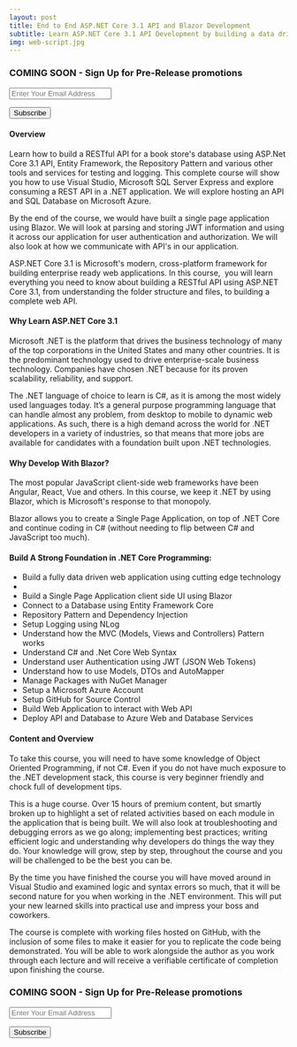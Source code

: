 ```yaml
---
layout: post
title: End to End ASP.NET Core 3.1 API and Blazor Development
subtitle: Learn ASP.NET Core 3.1 API Development by building a data driven API and then a Blazor Web App to as a client app.
img: web-script.jpg
---
```

<div class="text-center jumbotron">
    <h3>COMING SOON - Sign Up for Pre-Release promotions</h3>
    <div class="container">
	<div class="row">	      
          <div class="col-md-12">
            <form action="https://tinyletter.com/trevoirwilliams" method="post" target="popupwindow" onsubmit="window.open('https://tinyletter.com/trevoirwilliams', 'popupwindow', 'scrollbars=yes,width=800,height=600');return true"><p><label for="tlemail">
            </label></p><p><input placeholder="Enter Your Email Address" class="form-control" type="text" name="email" id="tlemail" /></p><input type="hidden" value="1" name="embed"/><input class="btn std-btn btn-filled btn-block" type="submit" value="Subscribe" /></form>
          </div>
        </div>
	</div>
    <!-- <a href="http://bit.ly/30oniUV" target="_blank" class="btn std-btn btn-xlg btn-common btn-block">Udemy - Discount Coupon</a>
    <a href="https://skl.sh/2TjAJ7f" target="_blank" class="btn std-btn btn-xlg btn-common btn-block">Skillshare - 2 Months Free Premium Membership</a> -->
</div>

#### Overview
Learn how to build a RESTful API for a book store's database using ASP.Net Core 3.1 API, Entity Framework, the Repository Pattern and various other tools and services for testing and logging. This complete course will show you how to use Visual Studio, Microsoft SQL Server Express and explore consuming a REST API in a .NET application. We will explore hosting an API and SQL Database on Microsoft Azure. 

By the end of the course, we would have built a single page application using Blazor. We will look at parsing and storing JWT information and using it across our application for user authentication and authorization. We will also look at how we communicate with API's in our application. 

ASP.NET Core 3.1 is Microsoft's modern, cross-platform framework for building enterprise ready web applications. In this course,  you will learn everything you need to know about building a RESTful API using ASP.NET Core 3.1, from understanding the folder structure and files, to building a complete web API. 
 

#### Why Learn ASP.NET Core 3.1
Microsoft .NET is the platform that drives the business technology of many of the top corporations in the United States and many other countries. It is the predominant technology used to drive enterprise-scale business technology. Companies have chosen .NET because for its proven scalability, reliability, and support.

The .NET language of choice to learn is C#, as it is among the most widely used languages today. It’s a general purpose programming language that can handle almost any problem, from desktop to mobile to dynamic web applications. As such, there is a high demand across the world for .NET developers in a variety of industries, so that means that more jobs are available for candidates with a foundation built upon .NET technologies.

#### Why Develop With Blazor?
The most popular JavaScript client-side web frameworks have been Angular, React, Vue and others. In this course, we keep it .NET by using Blazor, which is Microsoft's response to that monopoly.

Blazor allows you to create a Single Page Application, on top of .NET Core and continue coding in C# (without needing to flip between C# and JavaScript too much). 

#### Build A Strong Foundation in .NET Core Programming: 
<ul class="list-style check-list pl-0">
    <li>
    <i class="fa fa-check light-green" aria-hidden="true"></i> Build a fully data driven web application using cutting edge technology  </li>
    <li>
    <li>
    <i class="fa fa-check light-green" aria-hidden="true"></i> Build a Single Page Application client side UI using Blazor </li>
    <li>
    <i class="fa fa-check light-green" aria-hidden="true"></i> Connect to a Database using Entity Framework Core </li>
    <li>
    <i class="fa fa-check light-green" aria-hidden="true"></i> Repository Pattern and Dependency Injection</li>
    <li>
    <i class="fa fa-check light-green" aria-hidden="true"></i> Setup Logging using NLog </li>    <li>
    <i class="fa fa-check light-green" aria-hidden="true"></i> Understand how the MVC (Models, Views and Controllers) Pattern works </li>
    <li>
    <i class="fa fa-check light-green" aria-hidden="true"></i> Understand C# and .Net Core Web Syntax </li>
    <li>
    <i class="fa fa-check light-green" aria-hidden="true"></i> Understand user Authentication using JWT (JSON Web Tokens)  </li>
    <li>
    <i class="fa fa-check light-green" aria-hidden="true"></i> Understand how to use Models, DTOs and AutoMapper   </li>
    <li> <i class="fa fa-check light-green" aria-hidden="true"></i> Manage Packages with NuGet Manager </li>
    <li> <i class="fa fa-check light-green" aria-hidden="true"></i> Setup a Microsoft Azure Account</li>
    <li> <i class="fa fa-check light-green" aria-hidden="true"></i> Setup GitHub for Source Control </li>    
    <li> <i class="fa fa-check light-green" aria-hidden="true"></i> Build Web Application to interact with Web API </li>    
    <li> <i class="fa fa-check light-green" aria-hidden="true"></i> Deploy API and Database to Azure Web and Database Services </li>
</ul>

<h4> Content and Overview </h4>
To take this course, you will need to have some knowledge of Object Oriented Programming, if not C#. Even if you do not have much exposure to the .NET development stack, this course is very beginner friendly and chock full of development tips. 

This is a huge course. Over 15 hours of premium content, but smartly broken up to highlight a set of related activities based on each module in the application that is being built. We will also look at troubleshooting and debugging errors as we go along; implementing best practices; writing efficient logic and understanding why developers do things the way they do. Your knowledge will grow, step by step, throughout the course and you will be challenged to be the best you can be.

By the time you have finished the course you will have moved around in Visual Studio and examined logic and syntax errors so much, that it will be second nature for you when working in the .NET environment. This will put your new learned skills into practical use and impress your boss and coworkers.

The course is complete with working files hosted on GitHub, with the inclusion of some files to make it easier for you to replicate the code being demonstrated. You will be able to work alongside the author as you work through each lecture and will receive a verifiable certificate of completion upon finishing the course.
</hr/>
<div class="text-center jumbotron">
    <h3>COMING SOON - Sign Up for Pre-Release promotions</h3>
    <div class="container">
	<div class="row">	      
          <div class="col-md-12">
            <form action="https://tinyletter.com/trevoirwilliams" method="post" target="popupwindow" onsubmit="window.open('https://tinyletter.com/trevoirwilliams', 'popupwindow', 'scrollbars=yes,width=800,height=600');return true"><p><label for="tlemail">
            </label></p><p><input placeholder="Enter Your Email Address" class="form-control" type="text" name="email" id="tlemail" /></p><input type="hidden" value="1" name="embed"/><input class="btn std-btn btn-filled btn-block" type="submit" value="Subscribe" /></form>
          </div>
        </div>
	</div>
    <!-- <a href="http://bit.ly/30oniUV" target="_blank" class="btn std-btn btn-xlg btn-common btn-block">Udemy - Discount Coupon</a>
    <a href="https://skl.sh/2TjAJ7f" target="_blank" class="btn std-btn btn-xlg btn-common btn-block">Skillshare - 2 Months Free Premium Membership</a> -->
</div>